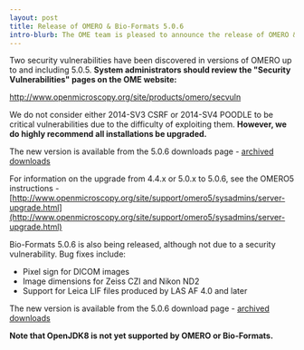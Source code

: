 ```yaml
---
layout: post
title: Release of OMERO & Bio-Formats 5.0.6
intro-blurb: The OME team is pleased to announce the release of OMERO & Bio-Formats 5.0.6
---
```

Two security vulnerabilities have been discovered in versions of OMERO up to and including 5.0.5.
**System administrators should review the "Security Vulnerabilities" pages on the OME website:**

http://www.openmicroscopy.org/site/products/omero/secvuln

We do not consider either 2014-SV3 CSRF or 2014-SV4 POODLE to be critical vulnerabilities due to the difficulty of exploiting them. **However, we do highly recommend all installations be upgraded.**

The new version is available from the 5.0.6 downloads page - [archived downloads](http://downloads.openmicroscopy.org/omero/5.0.6/)

For information on the upgrade from 4.4.x or 5.0.x to 5.0.6, see the OMERO5 instructions - [http://www.openmicroscopy.org/site/support/omero5/sysadmins/server-upgrade.html](http://www.openmicroscopy.org/site/support/omero5/sysadmins/server-upgrade.html)


Bio-Formats 5.0.6 is also being released, although not due to a security vulnerability. Bug fixes include:

-  Pixel sign for DICOM images
-  Image dimensions for Zeiss CZI and Nikon ND2
-  Support for Leica LIF files produced by LAS AF 4.0 and later

The new version is available from the 5.0.6 download page - [archived downloads](http://downloads.openmicroscopy.org/bio-formats/5.0.6/)


**Note that OpenJDK8 is not yet supported by OMERO or Bio-Formats.**
